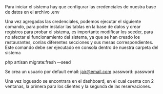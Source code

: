 ##
Para iniciar el sistema hay que configurar las credenciales de nuestra base de datos en el archivo .env

Una vez agregadas las credenciales, podemos ejecutar el siguiente comando, para poder instalar las tablas en la base de datos y crear registros para probar el sistema, es importante modificar los seeder, para no afectar el funcionamiento del sistema, ya que se han creado los restaurantes, conlas diferentes secciones y sus mesas correspondientes. Este comando debe ser ejecutado en consola dentro de nuestra carpeta del sistema

php artisan migrate:fresh --seed

Se crea un usuario por default
email: jair@email.com
password: password

Una vez logueado se encontrara en el dashboard, en el cual cuenta con 2 ventanas, la primera para los clientes y la segunda de las reservaciones.


